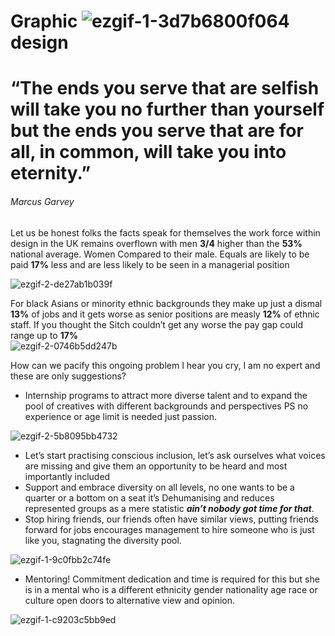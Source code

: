 # Graphic ![ezgif-1-3d7b6800f064](https://user-images.githubusercontent.com/94851382/143467604-d1d4f1d2-9ac3-45e6-89d2-cedd4c276626.gif) design 

# “The ends you serve that are selfish will take you no further than yourself but the ends you serve that are for all, in common, will take you into eternity.” #
###### Marcus Garvey 


Let us be honest folks the facts speak for themselves the work force within design in the UK remains overflown with men **3/4** higher than the **53%** national average. Women Compared to their male. Equals are likely to be paid **17%** less and are less likely to be seen in a managerial position

![ezgif-2-de27ab1b039f](https://user-images.githubusercontent.com/94851382/143463990-71022bbb-d4d7-4c35-9a4f-46fafd12b826.png)


For black Asians or minority ethnic backgrounds they make up just a dismal **13%** of jobs and it gets worse as senior positions are measly **12%** of ethnic staff. If you thought the Sitch couldn’t get any worse the pay gap could range up to **17%**           
![ezgif-2-0746b5dd247b](https://user-images.githubusercontent.com/94851382/143464401-7014eea4-aace-47ea-afd3-1e4d5b728a1b.gif)
<p> How can we pacify this ongoing problem I hear you cry, I am no expert and these are only suggestions?

* Internship programs to attract more diverse talent and to expand the pool of creatives with different backgrounds and perspectives PS no experience or age limit is needed just passion.
 
![ezgif-2-5b8095bb4732](https://user-images.githubusercontent.com/94851382/143465291-a93a270d-9d75-4f1f-ad85-b9d2be2008fb.gif)

* Let’s start practising conscious inclusion, let’s ask ourselves what voices are missing and give them an opportunity to be heard and most importantly included 
* Support and embrace diversity on all levels, no one wants to be a quarter or a bottom on a seat it’s Dehumanising and reduces represented groups as a mere statistic  ***ain’t nobody got time for that***.
* Stop hiring friends, our friends often have similar views, putting friends forward for jobs encourages management to hire someone who is just like you, stagnating the diversity pool. 

 
 ![ezgif-1-9c0fbb2c74fe](https://user-images.githubusercontent.com/94851382/143476112-1ffecb6c-cead-4f7b-bd6a-db4fae18e65e.png)


* Mentoring! Commitment dedication and time is required for this but she is in a mental who is a different ethnicity gender nationality age race or culture open doors to alternative view and opinion.

 
![ezgif-1-c9203c5bb9ed](https://user-images.githubusercontent.com/94851382/143475694-004850a6-a348-44d2-addf-1d3272ec8007.png)
